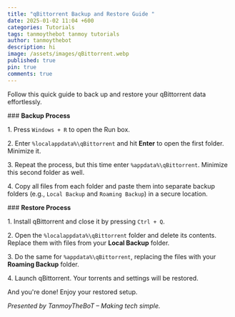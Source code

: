 ```yaml
---
title: "qBittorrent Backup and Restore Guide "
date: 2025-01-02 11:04 +600
categories: Tutorials
tags: tanmoythebot tanmoy tutorials
author: tanmoythebot
description: hi
image: /assets/images/qBittorrent.webp
published: true
pin: true
comments: true
---
```

Follow this quick guide to back up and restore your qBittorrent data effortlessly.

\### **Backup Process**

1\. Press `Windows + R` to open the Run box.

2\. Enter `%localappdata%\qBittorrent` and hit **Enter** to open the first folder. Minimize it.

3\. Repeat the process, but this time enter `%appdata%\qBittorrent`. Minimize this second folder as well.

4\. Copy all files from each folder and paste them into separate backup folders (e.g., `Local Backup` and `Roaming Backup`) in a secure location.

\### **Restore Process**

1\. Install qBittorrent and close it by pressing `Ctrl + Q`.

2\. Open the `%localappdata%\qBittorrent` folder and delete its contents. Replace them with files from your **Local Backup** folder.

3\. Do the same for `%appdata%\qBittorrent`, replacing the files with your **Roaming Backup** folder.

4\. Launch qBittorrent. Your torrents and settings will be restored.

And you're done! Enjoy your restored setup.

_Presented by TanmoyTheBoT – Making tech simple._